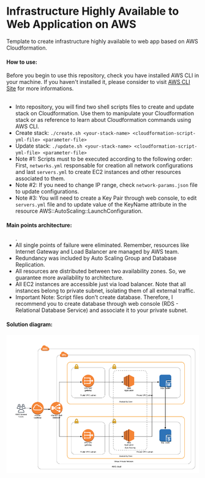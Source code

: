 # Infrastructure Highly Available to Web Application on AWS
Template to create infrastructure highly available to web app based on AWS Cloudformation.
<br/>
<h4>How to use:</h4>
Before you begin to use this repository, check you have installed AWS CLI in your machine. If you haven't installed it, please consider to visit <a href="https://docs.aws.amazon.com/cli/latest/userguide/install-bundle.html">AWS CLI Site</a> for more informations.
<br/><br/>
<ul>
  <li>Into repository, you will find two shell scripts files to create and update stack on Cloudformation. Use them to manipulate your Cloudformation stack or as reference to learn about Cloudformation commands using AWS CLI. </li>
  <li>Create stack: <code>./create.sh &#60;your-stack-name&#62; &#60;cloudformation-script-yml-file&#62; &#60;parameter-file&#62;</code></li>
  <li>Update stack: <code>./update.sh &#60;your-stack-name&#62; &#60;cloudformation-script-yml-file&#62; &#60;parameter-file&#62;</code></li>
  <li>Note #1: Scripts must to be executed according to the following order: First, <code>networks.yml</code> responsable for creation all network configurations and last <code>servers.yml</code> to create EC2 instances and other resources associated to them.</li>
  <li>Note #2: If you need to change IP range, check <code>network-params.json</code> file to update configurations.</li>
  <li>Note #3: You will need to create a Key Pair through web console, to edit <code>servers.yml</code> file and to update value of the KeyName attribute in the resource AWS::AutoScaling::LaunchConfiguration.</li>
</ul>

<h4>Main points architecture:</h4>
<ul>.
  <li>All single points of failure were eliminated. Remember, resources like Internet Gateway and Load Balancer are managed by AWS team.</li>
  <li>Redundancy was included by Auto Scaling Group and Database Replication.</li>
  <li>All resources  are distributed between two availability zones. So, we guarantee more availability to architecture.</li>
  <li>All EC2 instances are accessible just via load balancer. Note that all instances belong to private subnet, isolating them of all external traffic.</li>  
  <li>Important Note: Script files don't create database. Therefore, I recommend you to create database through web console (RDS - Relational Database Service) and associate it to your private subnet.</li>
</ul>
<h4>Solution diagram:</h4>
<img src="https://github.com/Waelson/web-app-high-availability-cloudformation/blob/master/Diagram-CloudFormation.png">


